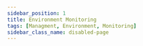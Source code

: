 ```yaml
---
sidebar_position: 1
title: Environment Monitoring
tags: [Managment, Environment, Monitoring]
sidebar_class_name: disabled-page
---
```


